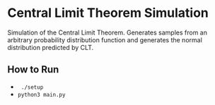 # Central Limit Theorem Simulation

Simulation of the Central Limit Theorem. Generates samples from an arbitrary probability distribution function and generates the normal distribution predicted by CLT.

## How to Run

- ` ./setup`
- `python3 main.py`
